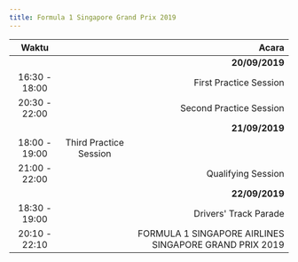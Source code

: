 ```yaml
---
title: Formula 1 Singapore Grand Prix 2019
---
```


|Waktu||Acara|
|:---:|:---:|---:|
|||**20/09/2019**|
|16:30 - 18:00||First Practice Session|
|20:30 - 22:00||Second Practice Session|
|||**21/09/2019**|
|18:00 - 19:00|Third Practice Session|
|21:00 - 22:00||Qualifying Session|
|||**22/09/2019**|
|18:30 - 19:00||Drivers' Track Parade|
|20:10 - 22:10||FORMULA 1 SINGAPORE AIRLINES SINGAPORE GRAND PRIX 2019|
